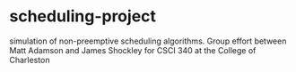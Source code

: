 # scheduling-project
simulation of non-preemptive scheduling algorithms. Group effort between Matt Adamson and James Shockley for CSCI 340 at the College of Charleston

